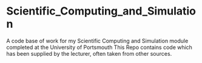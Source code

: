 # Scientific_Computing_and_Simulation
A code base of work for my Scientific Computing and Simulation module completed at the University of Portsmouth
This Repo contains code which has been supplied by the lecturer, often taken from other sources. 